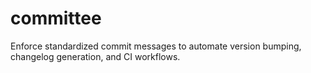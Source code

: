 # committee
Enforce standardized commit messages to automate version bumping, changelog generation, and CI workflows.
